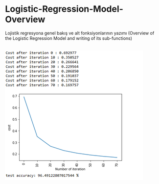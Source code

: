 # Logistic-Regression-Model-Overview
Lojistik regresyona genel bakış ve alt fonksiyonlarının yazımı (Overview of the Logistic Regression Model and writing of its sub-functions)

<br>
<img src="https://github.com/emramzn/Logistic-Regression-Model-Overview/blob/master/resultsimage.PNG">
